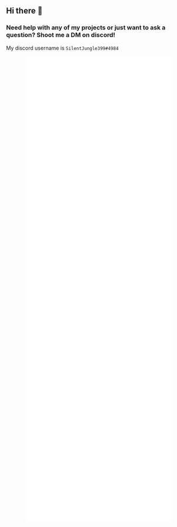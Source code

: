 ## Hi there 👋
### Need help with any of my projects or just want to ask a question? Shoot me a DM on discord!
My discord username is `SilentJungle399#4984`

<p align="center">
  <img align="center" src="/github-metrics.svg" alt="Metrics" width="400">
</p
